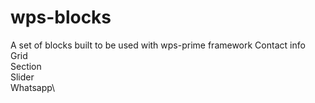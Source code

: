 # wps-blocks
A set of blocks built to be used with wps-prime framework
Contact info\
Grid\
Section\
Slider\
Whatsapp\
